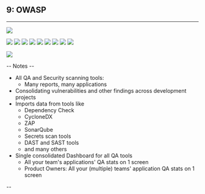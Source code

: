 ## 9: OWASP
<hr />

<div class="flags">
 <i class="fas fa-flag" title="Flagship"></i>
 <i class="fas fa-tools" title="Tools"></i>
 <i class="fas fa-toolbox" title="Builder"></i>
 <i class="fas fa-user-secret" title="Breaker" title="Breaker"></i>
 <a class="fas fa-xs fa-external-link" target="_blank" href="https://www.defectdojo.org/"> </a>
</div>

![](./pics/OWASP/defect_dojo_logo.png)<!-- .element style="position: fixed; box-shadow:none; width: 400px; top: -10px; left: 220px; "  -->

![](./pics/OWASP/dependency_check.png)<!-- .element style="position: fixed; box-shadow:none; width: 200px; top: 110px; left: 20px; "  -->
![](./pics/tools/asc-plugin_logo.png)<!-- .element style="position: fixed; box-shadow:none; width: 200px; top: 110px; left: 220px; "  -->
![](./pics/OWASP/zap_logo.png)<!-- .element style="position: fixed; box-shadow:none; width: 200px; top: 110px; left: 420px; "  -->
![](./pics/tools/Nexus_Lifecycle_logo.png)<!-- .element style="position: fixed; box-shadow:none; width: 120px; top: 110px; left: 660px; "  -->
![](./pics/tools/SonarQubeIcon.png)<!-- .element style="position: fixed; box-shadow:none; width: 200px; top: 90px; left: 820px; "  -->
![](./pics/tools/burp-suite_logo.png)<!-- .element style="position: fixed; box-shadow:none; width: 200px; top: 170px; left: 60px; "  -->
![](./pics/tools/fortify_logo.png)<!-- .element style="position: fixed; box-shadow:none; width: 200px; top: 170px; left: 260px; "  -->
![](./pics/tools/gitleaks_logo.png)<!-- .element style="position: fixed; box-shadow:none; width: 200px; top: 210px; left: 460px; "  -->
![](./pics/tools/trivy_logo.png)<!-- .element style="position: fixed; box-shadow:none; width: 120px; top: 160px; left: 860px; "  -->


![](./pics/OWASP/defect_dojo_screen.png)<!-- .element class="center-x fragment" style="position: fixed; width: 800px; bottom: 20px;"  -->

-- Notes --

* All QA and Security scanning tools:
    * Many reports, many applications
* Consolidating vulnerabilities and other findings across development projects
* Imports data from tools like
    * Dependency Check
    * CycloneDX
    * ZAP
    * SonarQube
    * Secrets scan tools
    * DAST and SAST tools
    * and many others
* Single consolidated Dashboard for all QA tools
    * All your team's applications' QA stats on 1 screen
    * Product Owners: All your (multiple) teams' application QA stats on 1 screen

--

